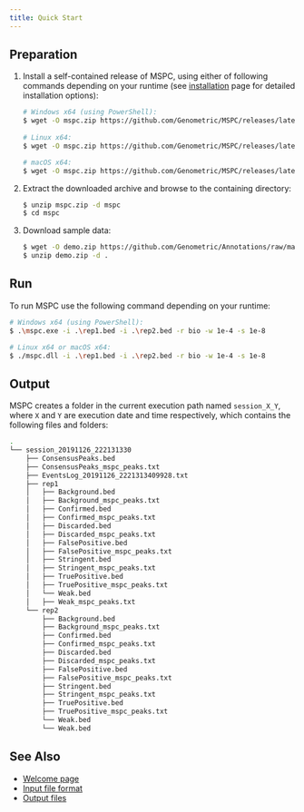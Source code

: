 ```yaml
---
title: Quick Start
---
```


## Preparation

1. Install a self-contained release of MSPC, using either of following commands
depending on your runtime (see [installation](installation.md) page for detailed 
installation options): 

	```bash
	# Windows x64 (using PowerShell):
	$ wget -O mspc.zip https://github.com/Genometric/MSPC/releases/latest/download/win-x64.zip
		
	# Linux x64:
	$ wget -O mspc.zip https://github.com/Genometric/MSPC/releases/latest/download/linux-x64.zip

	# macOS x64:
	$ wget -O mspc.zip https://github.com/Genometric/MSPC/releases/latest/download/osx-x64.zip
	```

2. Extract the downloaded archive and browse to the containing directory:

	```bash
	$ unzip mspc.zip -d mspc
	$ cd mspc
	```

3. Download sample data:

	```bash
	$ wget -O demo.zip https://github.com/Genometric/Annotations/raw/master/SampleFiles/demo.zip
	$ unzip demo.zip -d .
	```

## Run

To run MSPC use the following command depending on your runtime:

```bash
# Windows x64 (using PowerShell):
$ .\mspc.exe -i .\rep1.bed -i .\rep2.bed -r bio -w 1e-4 -s 1e-8

# Linux x64 or macOS x64:
$ ./mspc.dll -i .\rep1.bed -i .\rep2.bed -r bio -w 1e-4 -s 1e-8
```

## Output

MSPC creates a folder in the current execution path named `session_X_Y`, where `X` and `Y` are execution date and time respectively, which contains the following files and folders:

```bash
.
└── session_20191126_222131330
    ├── ConsensusPeaks.bed
	├── ConsensusPeaks_mspc_peaks.txt
	├── EventsLog_20191126_2221313409928.txt
    ├── rep1
    │   ├── Background.bed
    │   ├── Background_mspc_peaks.txt
    │   ├── Confirmed.bed
    │   ├── Confirmed_mspc_peaks.txt
    │   ├── Discarded.bed
    │   ├── Discarded_mspc_peaks.txt
    │   ├── FalsePositive.bed
    │   ├── FalsePositive_mspc_peaks.txt
    │   ├── Stringent.bed
    │   ├── Stringent_mspc_peaks.txt
    │   ├── TruePositive.bed
    │   ├── TruePositive_mspc_peaks.txt
    │   └── Weak.bed
    │   ├── Weak_mspc_peaks.txt
    └── rep2
        ├── Background.bed
        ├── Background_mspc_peaks.txt
        ├── Confirmed.bed
        ├── Confirmed_mspc_peaks.txt
        ├── Discarded.bed
        ├── Discarded_mspc_peaks.txt
        ├── FalsePositive.bed
        ├── FalsePositive_mspc_peaks.txt
        ├── Stringent.bed
        ├── Stringent_mspc_peaks.txt
        ├── TruePositive.bed
        ├── TruePositive_mspc_peaks.txt
        └── Weak.bed
        └── Weak.bed
```

## See Also

- [Welcome page](welcome.md)
- [Input file format](cli/input.md)
- [Output files](cli/output.md)
